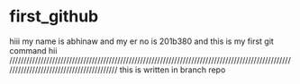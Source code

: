# first_github
hiii
my name is abhinaw and my er no is 201b380
and this is my first git command
hii
/////////////////////////////////////////////////////////////////////////////////////////////////////////////////////////////////////////
this is written in branch repo